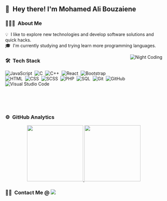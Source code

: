 ## 👋 &nbsp;Hey there! I'm Mohamed Ali Bouzaiene

### 👨🏻‍💻 &nbsp;About Me

💡 &nbsp;I like to explore new technologies and develop software solutions and quick hacks.\
🎓 &nbsp;I'm currently studying and trying learn more programming languages.

<img alt="Night Coding" src="https://raw.githubusercontent.com/MohamedAliBouzaiene/MohamedAliBouzaiene/main/Night-Coding.gif" align="right"/>

### 🛠 &nbsp;Tech Stack

![JavaScript](https://img.shields.io/badge/-JavaScript-05122A?style=flat&logo=javascript)&nbsp;
![C](https://img.shields.io/badge/-C-05122A?style=flat&logo=C&logoColor=A8B9CC)&nbsp;
![C++](https://img.shields.io/badge/-C++-05122A?style=flat&logo=C%2B%2B&logoColor=00599C)&nbsp;
![React](https://img.shields.io/badge/-React-05122A?style=flat&logo=react)&nbsp;
![Bootstrap](https://img.shields.io/badge/-Bootstrap-05122A?style=flat&logo=bootstrap&logoColor=563D7C)\
![HTML](https://img.shields.io/badge/-HTML-05122A?style=flat&logo=HTML5)&nbsp;
![CSS](https://img.shields.io/badge/-CSS-05122A?style=flat&logo=CSS3&logoColor=1572B6)&nbsp;
![SCSS](https://img.shields.io/badge/-SCSS-05122A?style=flat&logo=SASS)&nbsp;
![PHP](https://img.shields.io/badge/-PHP-05122A?style=flat&logo=PHP)&nbsp;
![SQL](https://img.shields.io/badge/-SQL-05122A?style=flat&logo=ORACLE)&nbsp;
![Git](https://img.shields.io/badge/-Git-05122A?style=flat&logo=git)&nbsp;
![GitHub](https://img.shields.io/badge/-GitHub-05122A?style=flat&logo=github)&nbsp;
![Visual Studio Code](https://img.shields.io/badge/-Visual%20Studio%20Code-05122A?style=flat&logo=visual-studio-code&logoColor=007ACC)&nbsp;

</br></br></br>
### ⚙️ &nbsp;GitHub Analytics
<p align="center">
<a href="https://github.com/MohamedAliBouzaiene/MohamedAliBouzaiene">
  <img height="180em" src="https://github-readme-stats-eight-theta.vercel.app/api?username=MohamedAliBouzaiene&show_icons=true&theme=react&include_all_commits=true&count_private=true"/>
  <img height="180em" src="https://github-readme-stats-eight-theta.vercel.app/api/top-langs/?username=MohamedAliBouzaiene&layout=compact&langs_count=8&theme=react"/>
</a>
</p>

### 🤝🏻 &nbsp;Contact Me @ <a href="mailto:mabouzaiene1@gmail.com"><img src="https://img.shields.io/badge/-mabouzaiene1@gmail.com-D14836?style=flat&logo=Gmail&logoColor=white"/></a>

